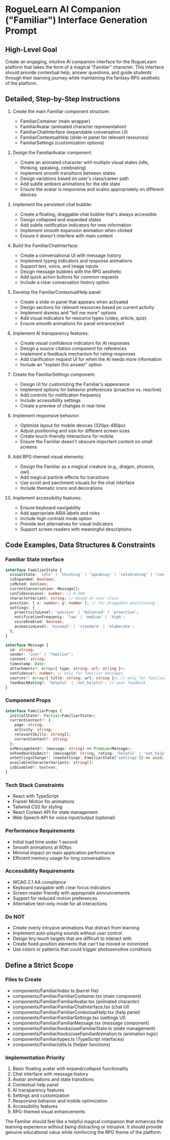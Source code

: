 # RogueLearn AI Companion ("Familiar") Interface Generation Prompt

## High-Level Goal
Create an engaging, intuitive AI companion interface for the RogueLearn platform that takes the form of a magical "Familiar" character. This interface should provide contextual help, answer questions, and guide students through their learning journey while maintaining the fantasy RPG aesthetic of the platform.

## Detailed, Step-by-Step Instructions

1. Create the main Familiar component structure:
   - FamiliarContainer (main wrapper)
   - FamiliarAvatar (animated character representation)
   - FamiliarChatInterface (expandable conversation UI)
   - FamiliarContextualHelp (slide-in panel for relevant resources)
   - FamiliarSettings (customization options)

2. Design the FamiliarAvatar component:
   - Create an animated character with multiple visual states (idle, thinking, speaking, celebrating)
   - Implement smooth transitions between states
   - Design variations based on user's class/career path
   - Add subtle ambient animations for the idle state
   - Ensure the avatar is responsive and scales appropriately on different devices

3. Implement the persistent chat bubble:
   - Create a floating, draggable chat bubble that's always accessible
   - Design collapsed and expanded states
   - Add subtle notification indicators for new information
   - Implement smooth expansion animation when clicked
   - Ensure it doesn't interfere with main content

4. Build the FamiliarChatInterface:
   - Create a conversational UI with message history
   - Implement typing indicators and response animations
   - Support text, voice, and image inputs
   - Design message bubbles with the RPG aesthetic
   - Add quick action buttons for common requests
   - Include a clear conversation history option

5. Develop the FamiliarContextualHelp panel:
   - Create a slide-in panel that appears when activated
   - Design sections for relevant resources based on current activity
   - Implement dismiss and "tell me more" options
   - Add visual indicators for resource types (video, article, quiz)
   - Ensure smooth animations for panel entrance/exit

6. Implement AI transparency features:
   - Create visual confidence indicators for AI responses
   - Design a source citation component for references
   - Implement a feedback mechanism for rating responses
   - Add clarification request UI for when the AI needs more information
   - Include an "explain this answer" option

7. Create the FamiliarSettings component:
   - Design UI for customizing the Familiar's appearance
   - Implement options for behavior preferences (proactive vs. reactive)
   - Add controls for notification frequency
   - Include accessibility settings
   - Create a preview of changes in real-time

8. Implement responsive behavior:
   - Optimize layout for mobile devices (320px-480px)
   - Adjust positioning and size for different screen sizes
   - Create touch-friendly interactions for mobile
   - Ensure the Familiar doesn't obscure important content on small screens

9. Add RPG-themed visual elements:
   - Design the Familiar as a magical creature (e.g., dragon, phoenix, owl)
   - Add magical particle effects for transitions
   - Use scroll and parchment visuals for the chat interface
   - Include thematic icons and decorations

10. Implement accessibility features:
    - Ensure keyboard navigability
    - Add appropriate ARIA labels and roles
    - Include high contrast mode option
    - Provide text alternatives for visual indicators
    - Support screen readers with meaningful descriptions

## Code Examples, Data Structures & Constraints

### Familiar State Interface
```typescript
interface FamiliarState {
  visualState: 'idle' | 'thinking' | 'speaking' | 'celebrating' | 'confused';
  isExpanded: boolean;
  isMuted: boolean;
  currentConversation: Message[];
  confidenceLevel: number; // 0-100
  characterVariant: string; // based on user class
  position: { x: number; y: number }; // for draggable positioning
  settings: {
    proactivityLevel: 'passive' | 'balanced' | 'proactive';
    notificationFrequency: 'low' | 'medium' | 'high';
    voiceEnabled: boolean;
    animationLevel: 'minimal' | 'standard' | 'elaborate';
  };
}

interface Message {
  id: string;
  sender: 'user' | 'familiar';
  content: string;
  timestamp: Date;
  attachments?: Array<{ type: string; url: string }>;
  confidence?: number; // only for familiar messages
  sources?: Array<{ title: string; url: string }>; // only for familiar messages
  feedbackRating?: 'helpful' | 'not_helpful'; // user feedback
}
```

### Component Props
```typescript
interface FamiliarProps {
  initialState?: Partial<FamiliarState>;
  currentContext?: {
    page: string;
    activity: string;
    relevantSkills: string[];
    currentContent?: string;
  };
  onMessageSend?: (message: string) => Promise<Message>;
  onFeedbackSubmit?: (messageId: string, rating: 'helpful' | 'not_helpful') => void;
  onSettingsChange?: (newSettings: FamiliarState['settings']) => void;
  availableCharacterVariants: string[];
  isDisabled?: boolean;
}
```

### Tech Stack Constraints
- React with TypeScript
- Framer Motion for animations
- Tailwind CSS for styling
- React Context API for state management
- Web Speech API for voice input/output (optional)

### Performance Requirements
- Initial load time under 1 second
- Smooth animations at 60fps
- Minimal impact on main application performance
- Efficient memory usage for long conversations

### Accessibility Requirements
- WCAG 2.1 AA compliance
- Keyboard navigable with clear focus indicators
- Screen reader friendly with appropriate announcements
- Support for reduced motion preferences
- Alternative text-only mode for all interactions

### Do NOT
- Create overly intrusive animations that distract from learning
- Implement auto-playing sounds without user control
- Design tiny touch targets that are difficult to interact with
- Create fixed-position elements that can't be moved or minimized
- Use colors or patterns that could trigger photosensitive conditions

## Define a Strict Scope

### Files to Create
- components/Familiar/index.ts (barrel file)
- components/Familiar/FamiliarContainer.tsx (main component)
- components/Familiar/FamiliarAvatar.tsx (animated character)
- components/Familiar/FamiliarChatInterface.tsx (chat UI)
- components/Familiar/FamiliarContextualHelp.tsx (help panel)
- components/Familiar/FamiliarSettings.tsx (settings UI)
- components/Familiar/FamiliarMessage.tsx (message component)
- components/Familiar/hooks/useFamiliarState.ts (state management)
- components/Familiar/hooks/useFamiliarAnimation.ts (animation logic)
- components/Familiar/types.ts (TypeScript interfaces)
- components/Familiar/utils.ts (helper functions)

### Implementation Priority
1. Basic floating avatar with expand/collapse functionality
2. Chat interface with message history
3. Avatar animations and state transitions
4. Contextual help panel
5. AI transparency features
6. Settings and customization
7. Responsive behavior and mobile optimization
8. Accessibility features
9. RPG-themed visual enhancements

The Familiar should feel like a helpful magical companion that enhances the learning experience without being distracting or intrusive. It should provide genuine educational value while reinforcing the RPG theme of the platform.